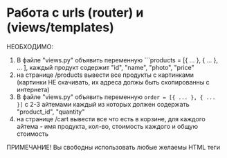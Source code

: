 # Работа с urls (router) и (views/templates)


НЕОБХОДИМО:

1. В файле "views.py" объявить переменную ```products = [{ ... }, { ... }, ... ], каждый продукт содержит "id", "name", "photo", "price"
2. на странице /products вывести все продукты с картинками (картинки НЕ скачивать, их адреса должы быть скопированны с интернета)
3. В файле "views.py" объявить переменную ```order = [{ ... }, { ... }]``` с 2-3 айтемами каждый из которых должен содержать "product_id", "quantity"
4. на странице /cart вывести все что есть в корзине, для каждого айтема - имя продукта, кол-во, стоимость каждого и общую стоимость


ПРИМЕЧАНИЕ!
Вы свободны использовать любые желаемы HTML теги







